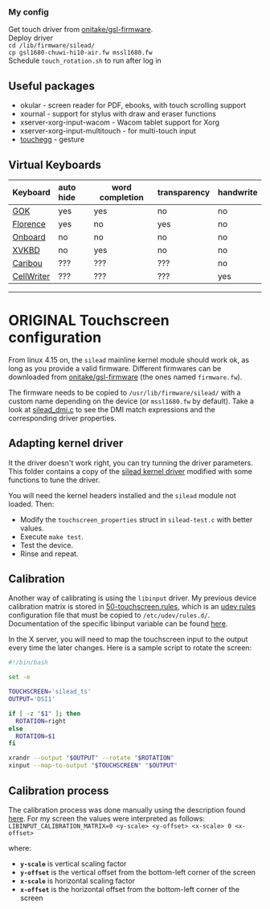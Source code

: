 ### My config
Get touch driver from [onitake/gsl-firmware](https://github.com/onitake/gsl-firmware).  
Deploy driver  
`cd /lib/firmware/silead/`  
`cp gsl1680-chuwi-hi10-air.fw mssl1680.fw`  
Schedule `touch_rotation.sh` to run after log in

## Useful packages
* okular - screen reader for PDF, ebooks, with touch scrolling support
* xournal - support for stylus with draw and eraser functions
* xserver-xorg-input-wacom - Wacom tablet support for Xorg
* xserver-xorg-input-multitouch - for multi-touch input
* [touchegg](https://www.linux.com/learn/how-configure-touchscreen-linux) - gesture

## Virtual Keyboards
| Keyboard | auto hide | word completion | transparency | handwrite |
| :------- | :-------- | --------------- | :----------- | :-------- |
| [GOK](http://www.gok.ca/gok) | yes | yes | no | no |
| [Florence](http://florence.sourceforge.net/english/alternatives.html) | yes | no | yes | no |
| [Onboard](https://launchpad.net/onboard) | no | no | no | no |
| [XVKBD](http://homepage3.nifty.com/tsato/xvkbd) | no | yes | no | no |
| [Caribou](https://wiki.gnome.org/action/show/Projects/Caribou?action=show&redirect=Caribou) | ??? | ??? | ??? | no |
| [CellWriter](https://github.com/risujin/cellwriter) | ??? | ??? | ??? | yes |


---

# ORIGINAL Touchscreen configuration
From linux 4.15 on, the `silead` mainline kernel module should work ok, as long as you provide a valid firmware.
Different firmwares can be downloaded from [onitake/gsl-firmware](https://github.com/onitake/gsl-firmware)
(the ones named `firmware.fw`).

The firmware needs to be copied to `/usr/lib/firmware/silead/` with a custom name depending on the device (or `mssl1680.fw` by default). Take a look at [silead_dmi.c](https://github.com/torvalds/linux/blob/cacd9759eea2f1c7e8792ecd91ed4602f963b1a5/drivers/platform/x86/silead_dmi.c) to
see the DMI match expressions and the corresponding driver properties.


## Adapting kernel driver
It the driver doesn't work right, you can try tunning the driver parameters. This folder contains a copy
of the [silead kernel driver](https://github.com/torvalds/linux/blob/master/drivers/input/touchscreen/silead.c)
modified with some functions to tune the driver.

You will need the kernel headers installed and the `silead` module not loaded.
Then:
 - Modify the `touchscreen_properties` struct in `silead-test.c` with better values.
 - Execute `make test`.
 - Test the device.
 - Rinse and repeat.



## Calibration
Another way of calibrating is using the `libinput` driver. My previous device calibration matrix is stored in
[50-touchscreen.rules](https://raw.githubusercontent.com/danielotero/linux-on-hi10/master/touchscreen/50-touchscreen.rules),
which is an [udev rules](https://wiki.archlinux.org/index.php/Udev) configuration file that must be copied to
`/etc/udev/rules.d/`. Documentation of the specific libinput variable can be found
[here](https://wayland.freedesktop.org/libinput/doc/1.2.1/udev_config.html).

In the X server, you will need to map the touchscreen input to the output every time the later changes. Here is a
sample script to rotate the screen:
```Bash
#!/bin/bash

set -e

TOUCHSCREEN='silead_ts'
OUTPUT='DSI1'

if [ -z "$1" ]; then
  ROTATION=right
else
  ROTATION=$1
fi

xrandr --output "$OUTPUT" --rotate "$ROTATION"
xinput --map-to-output "$TOUCHSCREEN" "$OUTPUT"

```

## Calibration process
The calibration process was done manually using the description found
[here](https://wayland.freedesktop.org/libinput/doc/1.2.1/group__config.html#ga09a798f58cc601edd2797780096e9804).
For my screen the values were interpreted as follows:
`LIBINPUT_CALIBRATION_MATRIX=0 <y-scale> <y-offset> <x-scale> 0 <x-offset>`

where:

 - **`y-scale`** is vertical scaling factor
 - **`y-offset`** is the vertical offset from the bottom-left corner of the screen
 - **`x-scale`** is horizontal scaling factor
 - **`x-offset`** is the horizontal offset from the bottom-left corner of the screen

